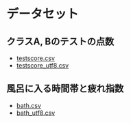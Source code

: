 # データセット

## クラスA, Bのテストの点数

- [testscore.csv](testscore.csv)
- [testscore_utf8.csv](testscore_utf8.csv)

## 風呂に入る時間帯と疲れ指数

- [bath.csv](bath.csv)
- [bath_utf8.csv](bath_utf8.csv)
